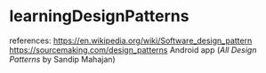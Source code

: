 # learningDesignPatterns

references:
https://en.wikipedia.org/wiki/Software_design_pattern
https://sourcemaking.com/design_patterns
Android app (*All Design Patterns* by Sandip Mahajan)
